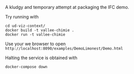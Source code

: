 A kludgy and temporary attempt at packaging the IFC demo.

Try running with
```
cd ud-viz-context/
docker build -t vallee-chimie .
docker run -t vallee-chimie
```
Use your we browser to open 
`http://localhost:8090/examples/DemoLimonest/Demo.html`

Halting the service is obtained with
```
docker-compose down
```
